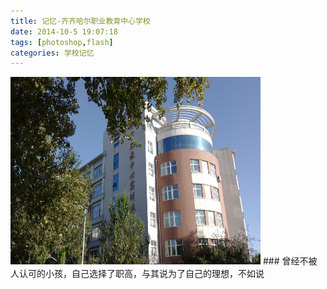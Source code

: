 ```yaml
---
title: 记忆-齐齐哈尔职业教育中心学校
date: 2014-10-5 19:07:18
tags: [photoshop,flash]
categories: 学校记忆
---
```

<img style="width:400px;height:300px" src="https://raw.githubusercontent.com/Sadness96/sadness96.github.io/master/images/blog/memory-HighSchool/school.png"/>
### 曾经不被人认可的小孩，自己选择了职高，与其说为了自己的理想，不如说